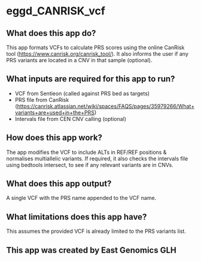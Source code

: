 # eggd_CANRISK_vcf

## What does this app do?

This app formats VCFs to calculate PRS scores using the online CanRisk tool (https://www.canrisk.org/canrisk_tool/).
It also informs the user if any PRS variants are located in a CNV in that sample (optional).

## What inputs are required for this app to run?

- VCF from Sentieon (called against PRS bed as targets)
- PRS file from CanRisk (https://canrisk.atlassian.net/wiki/spaces/FAQS/pages/35979266/What+variants+are+used+in+the+PRS)
- Intervals file from CEN CNV calling (optional)

## How does this app work?

The app modifies the VCF to include ALTs in REF/REF positions & normalises multiallelic variants.
If required, it also checks the intervals file using bedtools intersect, to see if any relevant variants are in CNVs.


## What does this app output?

A single VCF with the PRS name appended to the VCF name.

## What limitations does this app have?

This assumes the provided VCF is already limited to the PRS variants list.

## This app was created by East Genomics GLH